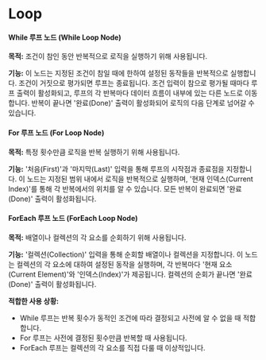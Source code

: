 # Loop

#### While 루프 노드 (While Loop Node)

**목적:** 조건이 참인 동안 반복적으로 로직을 실행하기 위해 사용됩니다.

**기능:** 이 노드는 지정된 조건이 참일 때에 한하여 설정된 동작들을 반복적으로 실행합니다. 조건이 거짓으로 평가되면 루프는 종료됩니다. 조건 입력이 참으로 평가될 때마다 루프 출력이 활성화되고, 루프의 각 반복마다 데이터 흐름이 내부에 있는 다른 노드로 이동합니다. 반복이 끝나면 '완료(Done)' 출력이 활성화되어 로직의 다음 단계로 넘어갈 수 있습니다.

#### For 루프 노드 (For Loop Node)

**목적:** 특정 횟수만큼 로직을 반복 실행하기 위해 사용됩니다.

**기능:** '처음(First)'과 '마지막(Last)' 입력을 통해 루프의 시작점과 종료점을 지정합니다. 이 노드는 지정된 범위 내에서 로직을 반복적으로 실행하며, '현재 인덱스(Current Index)'를 통해 각 반복에서의 위치를 알 수 있습니다. 모든 반복이 완료되면 '완료(Done)' 출력이 활성화됩니다.

#### ForEach 루프 노드 (ForEach Loop Node)

**목적:** 배열이나 컬렉션의 각 요소를 순회하기 위해 사용됩니다.

**기능:** '컬렉션(Collection)' 입력을 통해 순회할 배열이나 컬렉션을 지정합니다. 이 노드는 컬렉션의 각 요소에 대하여 설정된 동작을 실행하며, 각 반복마다 '현재 요소(Current Element)'와 '인덱스(Index)'가 제공됩니다. 컬렉션의 순회가 끝나면 '완료(Done)' 출력이 활성화됩니다.

**적합한 사용 상황:**

* While 루프는 반복 횟수가 동적인 조건에 따라 결정되고 사전에 알 수 없을 때 적합합니다.
* For 루프는 사전에 결정된 횟수만큼 반복할 때 사용됩니다.
* ForEach 루프는 컬렉션의 각 요소를 직접 다룰 때 이상적입니다.
